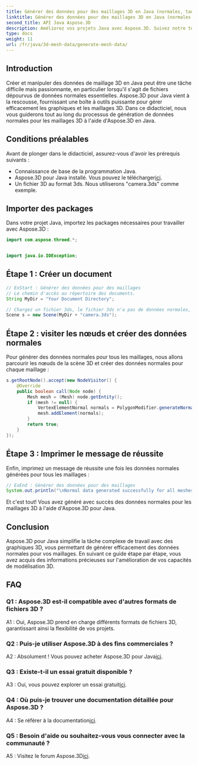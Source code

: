 ```yaml
---
title: Générer des données pour des maillages 3D en Java (normales, tangentes, binormales)
linktitle: Générer des données pour des maillages 3D en Java (normales, tangentes, binormales)
second_title: API Java Aspose.3D
description: Améliorez vos projets Java avec Aspose.3D. Suivez notre tutoriel pour générer sans effort des données normales pour les maillages 3D. Plongez facilement dans les graphiques 3D.
type: docs
weight: 11
url: /fr/java/3d-mesh-data/generate-mesh-data/
---
```

## Introduction

Créer et manipuler des données de maillage 3D en Java peut être une tâche difficile mais passionnante, en particulier lorsqu'il s'agit de fichiers dépourvus de données normales essentielles. Aspose.3D pour Java vient à la rescousse, fournissant une boîte à outils puissante pour gérer efficacement les graphiques et les maillages 3D. Dans ce didacticiel, nous vous guiderons tout au long du processus de génération de données normales pour les maillages 3D à l'aide d'Aspose.3D en Java.

## Conditions préalables

Avant de plonger dans le didacticiel, assurez-vous d'avoir les prérequis suivants :

- Connaissance de base de la programmation Java.
-  Aspose.3D pour Java installé. Vous pouvez le télécharger[ici](https://releases.aspose.com/3d/java/).
- Un fichier 3D au format 3ds. Nous utiliserons "camera.3ds" comme exemple.

## Importer des packages

Dans votre projet Java, importez les packages nécessaires pour travailler avec Aspose.3D :

```java
import com.aspose.threed.*;


import java.io.IOException;
```

## Étape 1 : Créer un document

```java
// ExStart : Générer des données pour des maillages
// Le chemin d'accès au répertoire des documents.
String MyDir = "Your Document Directory";

// Chargez un fichier 3ds, le fichier 3ds n'a pas de données normales, mais il a un groupe de lissage
Scene s = new Scene(MyDir + "camera.3ds");
```

## Étape 2 : visiter les nœuds et créer des données normales

Pour générer des données normales pour tous les maillages, nous allons parcourir les nœuds de la scène 3D et créer des données normales pour chaque maillage :

```java
s.getRootNode().accept(new NodeVisitor() {
    @Override
    public boolean call(Node node) {
        Mesh mesh = (Mesh) node.getEntity();
        if (mesh != null) {
            VertexElementNormal normals = PolygonModifier.generateNormal(mesh);
            mesh.addElement(normals);
        }
        return true;
    }
});
```

## Étape 3 : Imprimer le message de réussite

Enfin, imprimez un message de réussite une fois les données normales générées pour tous les maillages :

```java
// ExEnd : Générer des données pour des maillages
System.out.println("\nNormal data generated successfully for all meshes.");
```

Et c'est tout! Vous avez généré avec succès des données normales pour les maillages 3D à l'aide d'Aspose.3D pour Java.

## Conclusion

Aspose.3D pour Java simplifie la tâche complexe de travail avec des graphiques 3D, vous permettant de générer efficacement des données normales pour vos maillages. En suivant ce guide étape par étape, vous avez acquis des informations précieuses sur l'amélioration de vos capacités de modélisation 3D.

## FAQ

### Q1 : Aspose.3D est-il compatible avec d'autres formats de fichiers 3D ?

A1 : Oui, Aspose.3D prend en charge différents formats de fichiers 3D, garantissant ainsi la flexibilité de vos projets.

### Q2 : Puis-je utiliser Aspose.3D à des fins commerciales ?

 A2 : Absolument ! Vous pouvez acheter Aspose.3D pour Java[ici](https://purchase.aspose.com/buy).

### Q3 : Existe-t-il un essai gratuit disponible ?

 A3 : Oui, vous pouvez explorer un essai gratuit[ici](https://releases.aspose.com/).

### Q4 : Où puis-je trouver une documentation détaillée pour Aspose.3D ?

 A4 : Se référer à la documentation[ici](https://reference.aspose.com/3d/java/).

### Q5 : Besoin d'aide ou souhaitez-vous vous connecter avec la communauté ?

 A5 : Visitez le forum Aspose.3D[ici](https://forum.aspose.com/c/3d/18).